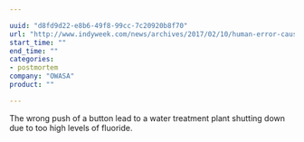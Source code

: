 ```yaml
---

uuid: "d8fd9d22-e8b6-49f8-99cc-7c20920b8f70"
url: "http://www.indyweek.com/news/archives/2017/02/10/human-error-caused-owasa-fluoride-overdose-owasa-very-sorry-about-that"
start_time: ""
end_time: ""
categories:
- postmortem
company: "OWASA"
product: ""

---
```


The wrong push of a button lead to a water treatment plant shutting down due to too high levels of fluoride.
